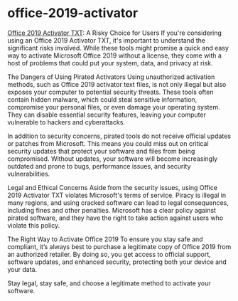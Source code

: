 # office-2019-activator

[Office 2019 Activator TXT](https://serialnumberfull.com/Full-Download-link/): A Risky Choice for Users
If you're considering using an Office 2019 Activator TXT, it's important to understand the significant risks involved. While these tools might promise a quick and easy way to activate Microsoft Office 2019 without a license, they come with a host of problems that could put your system, data, and privacy at risk.

The Dangers of Using Pirated Activators
Using unauthorized activation methods, such as Office 2019 activator text files, is not only illegal but also exposes your computer to potential security threats. These tools often contain hidden malware, which could steal sensitive information, compromise your personal files, or even damage your operating system. They can disable essential security features, leaving your computer vulnerable to hackers and cyberattacks.

In addition to security concerns, pirated tools do not receive official updates or patches from Microsoft. This means you could miss out on critical security updates that protect your software and files from being compromised. Without updates, your software will become increasingly outdated and prone to bugs, performance issues, and security vulnerabilities.

Legal and Ethical Concerns
Aside from the security issues, using Office 2019 Activator TXT violates Microsoft's terms of service. Piracy is illegal in many regions, and using cracked software can lead to legal consequences, including fines and other penalties. Microsoft has a clear policy against pirated software, and they have the right to take action against users who violate this policy.

The Right Way to Activate Office 2019
To ensure you stay safe and compliant, it’s always best to purchase a legitimate copy of Office 2019 from an authorized retailer. By doing so, you get access to official support, software updates, and enhanced security, protecting both your device and your data.

Stay legal, stay safe, and choose a legitimate method to activate your software.
